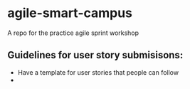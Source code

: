 # agile-smart-campus
A repo for the practice agile sprint workshop

## Guidelines for user story submisisons:
- Have a template for user stories that people can follow
- 
